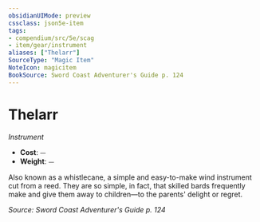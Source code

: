 ```yaml
---
obsidianUIMode: preview
cssclass: json5e-item
tags:
- compendium/src/5e/scag
- item/gear/instrument
aliases: ["Thelarr"]
SourceType: "Magic Item"
NoteIcon: magicitem
BookSource: Sword Coast Adventurer's Guide p. 124
---
```

# Thelarr
*Instrument*  

- **Cost**: ⏤
- **Weight**: ⏤

Also known as a whistlecane, a simple and easy-to-make wind instrument cut from a reed. They are so simple, in fact, that skilled bards frequently make and give them away to children—to the parents' delight or regret.

*Source: Sword Coast Adventurer's Guide p. 124*
